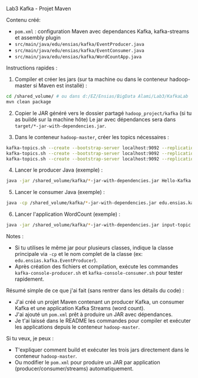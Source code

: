 Lab3 Kafka - Projet Maven

Contenu créé:
- `pom.xml` : configuration Maven avec dependances Kafka, kafka-streams et assembly plugin
- `src/main/java/edu/ensias/kafka/EventProducer.java`
- `src/main/java/edu/ensias/kafka/EventConsumer.java`
- `src/main/java/edu/ensias/kafka/WordCountApp.java`

Instructions rapides :

1) Compiler et créer les jars (sur ta machine ou dans le conteneur hadoop-master si Maven est installé) :

```bash
cd /shared_volume/ # ou dans d:/EZ/Ensias/BigData Alami/Lab3/KafkaLab
mvn clean package
```

2) Copier le JAR généré vers le dossier partagé `hadoop_project/kafka` (si tu as buildé sur la machine hôte)
Le jar avec dépendances sera dans `target/*-jar-with-dependencies.jar`.

3) Dans le conteneur `hadoop-master`, créer les topics nécessaires :

```bash
kafka-topics.sh --create --bootstrap-server localhost:9092 --replication-factor 1 --partitions 1 --topic Hello-Kafka
kafka-topics.sh --create --bootstrap-server localhost:9092 --replication-factor 1 --partitions 1 --topic input-topic
kafka-topics.sh --create --bootstrap-server localhost:9092 --replication-factor 1 --partitions 1 --topic output-topic
```

4) Lancer le producer Java (exemple) :

```bash
java -jar /shared_volume/kafka/*-jar-with-dependencies.jar Hello-Kafka
```

5) Lancer le consumer Java (exemple) :

```bash
java -cp /shared_volume/kafka/*-jar-with-dependencies.jar edu.ensias.kafka.EventConsumer Hello-Kafka
```

6) Lancer l'application WordCount (exemple) :

```bash
java -jar /shared_volume/kafka/*-jar-with-dependencies.jar input-topic output-topic
```

Notes :
- Si tu utilises le même jar pour plusieurs classes, indique la classe principale via `-cp` et le nom complet de la classe (ex: `edu.ensias.kafka.EventProducer`).
- Après création des fichiers et compilation, exécute les commandes `kafka-console-producer.sh` et `kafka-console-consumer.sh` pour tester rapidement.

Résumé simple de ce que j'ai fait (sans rentrer dans les détails du code) :
- J'ai créé un projet Maven contenant un producer Kafka, un consumer Kafka et une application Kafka Streams (word count).
- J'ai ajouté un `pom.xml` prêt à produire un JAR avec dépendances.
- Je t'ai laissé dans le README les commandes pour compiler et exécuter les applications depuis le conteneur `hadoop-master`.

Si tu veux, je peux :
- T'expliquer comment build et exécuter les trois jars directement dans le conteneur `hadoop-master`.
- Ou modifier le `pom.xml` pour produire un JAR par application (producer/consumer/streams) automatiquement.
